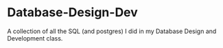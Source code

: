 # Database-Design-Dev
A collection of all the SQL (and postgres) I did in my Database Design and Development class.
